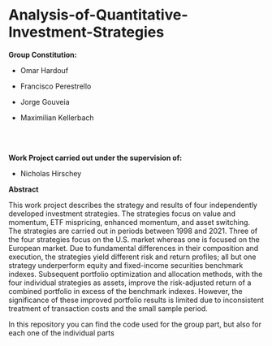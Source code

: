 # Analysis-of-Quantitative-Investment-Strategies

**Group Constitution:**

- Omar Hardouf

- Francisco Perestrello

- Jorge Gouveia

- Maximilian Kellerbach

<br/>
<br/>

**Work Project carried out under the supervision of:**

- Nicholas Hirschey

**Abstract**

This work project describes the strategy and results of four independently developed investment strategies. The strategies focus on value and momentum, ETF mispricing, enhanced momentum, and asset switching. The strategies are carried out in periods between 1998 and 2021. Three of the four strategies focus on the U.S. market whereas one is focused on the European market. Due to fundamental differences in their composition and execution, the strategies yield different risk and return profiles; all but one strategy underperform equity and fixed-income securities benchmark indexes. Subsequent portfolio optimization and allocation methods, with the four individual strategies as assets, improve the risk-adjusted return of a combined portfolio in excess of the benchmark indexes. However, the significance of these improved portfolio results is limited due to inconsistent treatment of transaction costs and the small sample period.

In this repository you can find the code used for the group part, but also for each one of the individual parts
